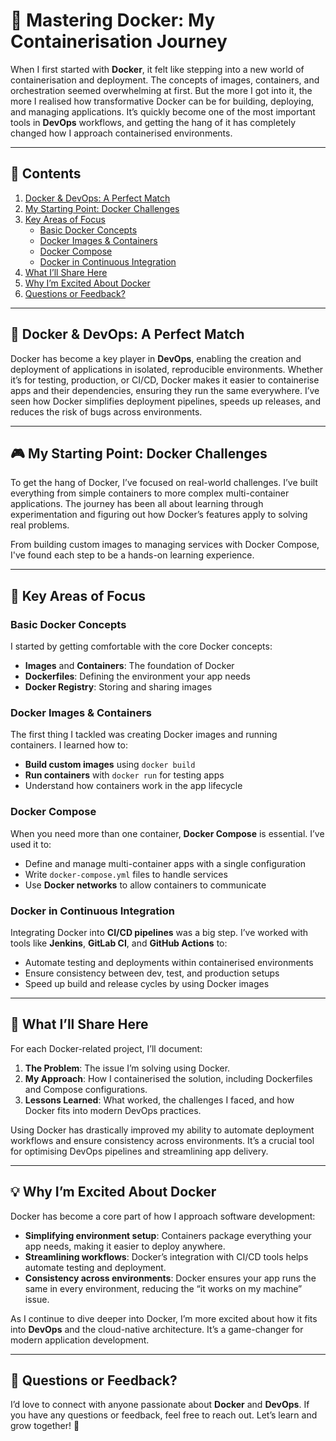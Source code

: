 # 🐳 Mastering Docker: My Containerisation Journey

When I first started with **Docker**, it felt like stepping into a new world of containerisation and deployment. The concepts of images, containers, and orchestration seemed overwhelming at first. But the more I got into it, the more I realised how transformative Docker can be for building, deploying, and managing applications. It’s quickly become one of the most important tools in **DevOps** workflows, and getting the hang of it has completely changed how I approach containerised environments.

---

## 📑 Contents
1. [Docker & DevOps: A Perfect Match](#-docker--devops-a-perfect-match)
2. [My Starting Point: Docker Challenges](#-my-starting-point-docker-challenges)
3. [Key Areas of Focus](#-key-areas-of-focus)
   - [Basic Docker Concepts](#basic-docker-concepts)
   - [Docker Images & Containers](#docker-images--containers)
   - [Docker Compose](#docker-compose)
   - [Docker in Continuous Integration](#docker-in-continuous-integration)
4. [What I’ll Share Here](#-what-i'll-share-here)
5. [Why I’m Excited About Docker](#why-i'm-excited-about-docker)
6. [Questions or Feedback?](#-questions-or-feedback)

---

## 🚢 Docker & DevOps: A Perfect Match

Docker has become a key player in **DevOps**, enabling the creation and deployment of applications in isolated, reproducible environments. Whether it’s for testing, production, or CI/CD, Docker makes it easier to containerise apps and their dependencies, ensuring they run the same everywhere. I’ve seen how Docker simplifies deployment pipelines, speeds up releases, and reduces the risk of bugs across environments.

---

## 🎮 My Starting Point: Docker Challenges

To get the hang of Docker, I’ve focused on real-world challenges. I’ve built everything from simple containers to more complex multi-container applications. The journey has been all about learning through experimentation and figuring out how Docker’s features apply to solving real problems.

From building custom images to managing services with Docker Compose, I've found each step to be a hands-on learning experience.

---

## 🧠 Key Areas of Focus

### Basic Docker Concepts
I started by getting comfortable with the core Docker concepts:
- **Images** and **Containers**: The foundation of Docker
- **Dockerfiles**: Defining the environment your app needs
- **Docker Registry**: Storing and sharing images

### Docker Images & Containers
The first thing I tackled was creating Docker images and running containers. I learned how to:
- **Build custom images** using `docker build`
- **Run containers** with `docker run` for testing apps
- Understand how containers work in the app lifecycle

### Docker Compose
When you need more than one container, **Docker Compose** is essential. I’ve used it to:
- Define and manage multi-container apps with a single configuration
- Write `docker-compose.yml` files to handle services
- Use **Docker networks** to allow containers to communicate

### Docker in Continuous Integration
Integrating Docker into **CI/CD pipelines** was a big step. I’ve worked with tools like **Jenkins**, **GitLab CI**, and **GitHub Actions** to:
- Automate testing and deployments within containerised environments
- Ensure consistency between dev, test, and production setups
- Speed up build and release cycles by using Docker images

---

## 📝 What I’ll Share Here

For each Docker-related project, I’ll document:
1. **The Problem**: The issue I’m solving using Docker.
2. **My Approach**: How I containerised the solution, including Dockerfiles and Compose configurations.
3. **Lessons Learned**: What worked, the challenges I faced, and how Docker fits into modern DevOps practices.

Using Docker has drastically improved my ability to automate deployment workflows and ensure consistency across environments. It’s a crucial tool for optimising DevOps pipelines and streamlining app delivery.

---

## 💡 Why I’m Excited About Docker

Docker has become a core part of how I approach software development:
- **Simplifying environment setup**: Containers package everything your app needs, making it easier to deploy anywhere.
- **Streamlining workflows**: Docker’s integration with CI/CD tools helps automate testing and deployment.
- **Consistency across environments**: Docker ensures your app runs the same in every environment, reducing the “it works on my machine” issue.

As I continue to dive deeper into Docker, I’m more excited about how it fits into **DevOps** and the cloud-native architecture. It’s a game-changer for modern application development.

---

## 📧 Questions or Feedback?

I’d love to connect with anyone passionate about **Docker** and **DevOps**. If you have any questions or feedback, feel free to reach out. Let’s learn and grow together! 🚀


